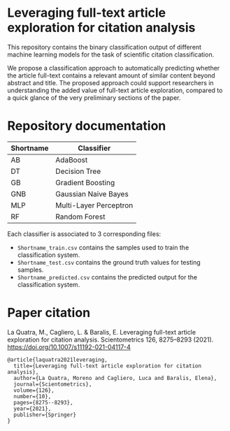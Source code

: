 # Leveraging full-text article exploration for citation analysis

This repository contains the binary classification output of different machine learning models for the task of scientific citation classification.

We propose a classification approach to automatically predicting whether the article full-text contains a relevant amount of similar content beyond abstract and title. The proposed approach could support researchers in understanding the added value of full-text article exploration, compared to a quick glance of the very preliminary sections of the paper. 

# Repository documentation

| Shortname | Classifier             |
|-----------|------------------------|
| AB        | AdaBoost               |
| DT        | Decision Tree          |
| GB        | Gradient Boosting      |
| GNB       | Gaussian Naive Bayes   |
| MLP       | Multi-Layer Perceptron |
| RF        | Random Forest          |

Each classifier is associated to 3 corresponding files:
- `Shortname_train.csv` contains the samples used to train the classification system.
- `Shortname_test.csv` contains the ground truth values for testing samples.
- `Shortname_predicted.csv` contains the predicted output for the classification system.

# Paper citation 

La Quatra, M., Cagliero, L. & Baralis, E. Leveraging full-text article exploration for citation analysis. Scientometrics 126, 8275–8293 (2021). https://doi.org/10.1007/s11192-021-04117-4

```
@article{laquatra2021leveraging,
  title={Leveraging full-text article exploration for citation analysis},
  author={La Quatra, Moreno and Cagliero, Luca and Baralis, Elena},
  journal={Scientometrics},
  volume={126},
  number={10},
  pages={8275--8293},
  year={2021},
  publisher={Springer}
}
```
